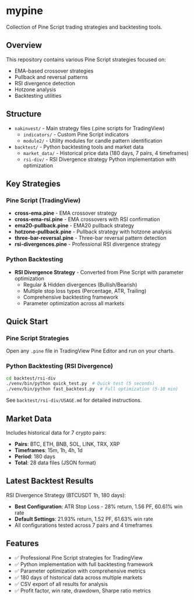 # mypine
Collection of Pine Script trading strategies and backtesting tools.

## Overview
This repository contains various Pine Script strategies focused on:
- EMA-based crossover strategies
- Pullback and reversal patterns  
- RSI divergence detection
- Hotzone analysis
- Backtesting utilities

## Structure
- `nakinvest/` - Main strategy files (.pine scripts for TradingView)
  - `indicators/` - Custom Pine Script indicators
  - `module2/` - Utility modules for candle pattern identification
- `backtest/` - Python backtesting tools and market data
  - `market_data/` - Historical price data (180 days, 7 pairs, 4 timeframes)
  - `rsi-div/` - RSI Divergence strategy Python implementation with optimization

## Key Strategies

### Pine Script (TradingView)
- **cross-ema.pine** - EMA crossover strategy
- **cross-ema-rsi.pine** - EMA crossovers with RSI confirmation
- **ema20-pullback.pine** - EMA20 pullback strategy
- **hotzone-pullback.pine** - Pullback strategy with hotzone analysis
- **three-bar-reversal.pine** - Three-bar reversal pattern detection
- **rsi-divergences.pine** - Professional RSI divergence strategy

### Python Backtesting
- **RSI Divergence Strategy** - Converted from Pine Script with parameter optimization
  - Regular & Hidden divergences (Bullish/Bearish)
  - Multiple stop loss types (Percentage, ATR, Trailing)
  - Comprehensive backtesting framework
  - Parameter optimization across all markets

## Quick Start

### Pine Script Strategies
Open any `.pine` file in TradingView Pine Editor and run on your charts.

### Python Backtesting (RSI Divergence)
```bash
cd backtest/rsi-div
./venv/bin/python quick_test.py  # Quick test (5 seconds)
./venv/bin/python fast_backtest.py  # Full optimization (5-10 min)
```

See `backtest/rsi-div/USAGE.md` for detailed instructions.

## Market Data
Includes historical data for 7 crypto pairs:
- **Pairs**: BTC, ETH, BNB, SOL, LINK, TRX, XRP
- **Timeframes**: 15m, 1h, 4h, 1d
- **Period**: 180 days
- **Total**: 28 data files (JSON format)

## Latest Backtest Results

RSI Divergence Strategy (BTCUSDT 1h, 180 days):
- **Best Configuration**: ATR Stop Loss - 28% return, 1.56 PF, 60.61% win rate
- **Default Settings**: 21.93% return, 1.52 PF, 61.63% win rate
- All configurations tested across 7 pairs and 4 timeframes

## Features
- ✅ Professional Pine Script strategies for TradingView
- ✅ Python implementation with full backtesting framework
- ✅ Parameter optimization with comprehensive metrics
- ✅ 180 days of historical data across multiple markets
- ✅ CSV export of all results for analysis
- ✅ Profit factor, win rate, drawdown, Sharpe ratio metrics
